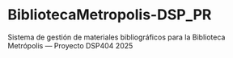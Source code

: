 # BibliotecaMetropolis-DSP_PR
Sistema de gestión de materiales bibliográficos para la Biblioteca Metrópolis — Proyecto DSP404 2025
